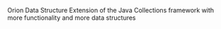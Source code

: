 Orion Data Structure
Extension of the Java Collections framework with more functionality and more data structures
